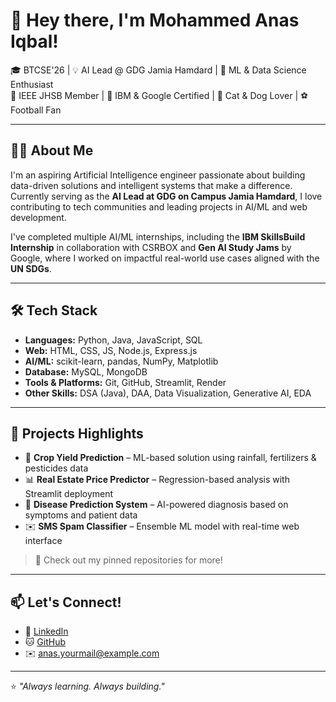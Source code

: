 # 👋 Hey there, I'm Mohammed Anas Iqbal!

🎓 BTCSE'26 | 💡 AI Lead @ GDG Jamia Hamdard | 🧠 ML & Data Science Enthusiast  
📍 IEEE JHSB Member | 🚀 IBM & Google Certified | 🐾 Cat & Dog Lover | ⚽ Football Fan

---

## 👨‍💻 About Me

I'm an aspiring Artificial Intelligence engineer passionate about building data-driven solutions and intelligent systems that make a difference. Currently serving as the **AI Lead at GDG on Campus Jamia Hamdard**, I love contributing to tech communities and leading projects in AI/ML and web development.

I've completed multiple AI/ML internships, including the **IBM SkillsBuild Internship** in collaboration with CSRBOX and **Gen AI Study Jams** by Google, where I worked on impactful real-world use cases aligned with the **UN SDGs**.

---

## 🛠️ Tech Stack

- **Languages:** Python, Java, JavaScript, SQL  
- **Web:** HTML, CSS, JS, Node.js, Express.js  
- **AI/ML:** scikit-learn, pandas, NumPy, Matplotlib  
- **Database:** MySQL, MongoDB  
- **Tools & Platforms:** Git, GitHub, Streamlit, Render  
- **Other Skills:** DSA (Java), DAA, Data Visualization, Generative AI, EDA

---

## 📌 Projects Highlights

- 🎯 **Crop Yield Prediction** – ML-based solution using rainfall, fertilizers & pesticides data  
- 📊 **Real Estate Price Predictor** – Regression-based analysis with Streamlit deployment  
- 💉 **Disease Prediction System** – AI-powered diagnosis based on symptoms and patient data  
- ✉️ **SMS Spam Classifier** – Ensemble ML model with real-time web interface  

> 🔗 Check out my pinned repositories for more!

---

## 📫 Let's Connect!

- 💼 [LinkedIn](https://www.linkedin.com/in/your-link)
- 🐱 [GitHub](https://github.com/your-username)
- ✉️ anas.yourmail@example.com

---

⭐ *"Always learning. Always building."*  
